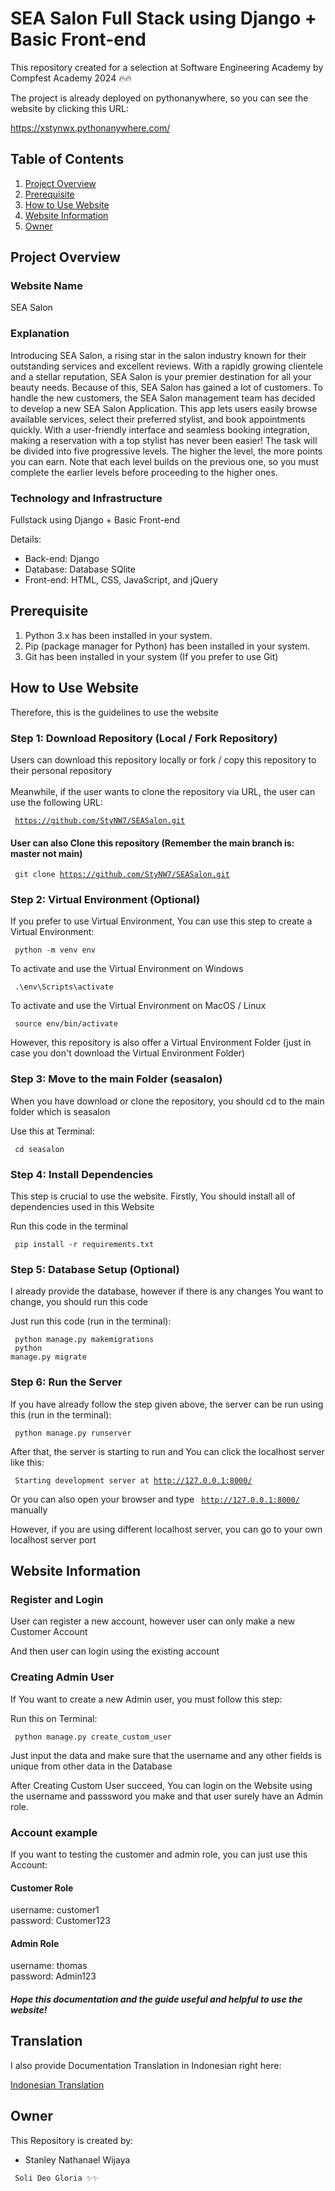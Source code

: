 # SEA Salon Full Stack using Django + Basic Front-end

This repository created for a selection at Software Engineering Academy by Compfest Academy 2024 🔥🔥

The project is already deployed on pythonanywhere, so you can see the website by clicking this URL:

<a href="https://xstynwx.pythonanywhere.com/">https://xstynwx.pythonanywhere.com/</a>

## Table of Contents
1. [Project Overview](https://github.com/StyNW7/SEASalon#Project-Overview)
2. [Prerequisite](https://github.com/StyNW7/SEASalon#Prerequisite)
3. [How to Use Website](https://github.com/StyNW7/SEASalon#How-to-Use-Website)
4. [Website Information](https://github.com/StyNW7/SEASalon#Website-Information)
5. [Owner](https://github.com/StyNW7/SEASalon#Owner)

## Project Overview

### Website Name
SEA Salon

### Explanation

Introducing SEA Salon, a rising star in the salon industry known for their outstanding services
and excellent reviews. With a rapidly growing clientele and a stellar reputation, SEA Salon is your
premier destination for all your beauty needs. Because of this, SEA Salon has gained a lot of
customers. To handle the new customers, the SEA Salon management team has decided to
develop a new SEA Salon Application.
This app lets users easily browse available services, select their preferred stylist, and book
appointments quickly. With a user-friendly interface and seamless booking integration, making a
reservation with a top stylist has never been easier!
The task will be divided into five progressive levels. The higher the level, the more points you can
earn. Note that each level builds on the previous one, so you must complete the earlier levels
before proceeding to the higher ones.

### Technology and Infrastructure

Fullstack using Django + Basic Front-end

Details:
- Back-end: Django
- Database: Database SQlite
- Front-end: HTML, CSS, JavaScript, and  jQuery

## Prerequisite

1. Python 3.x has been installed in your system.
2. Pip (package manager for Python) has been installed in your system.
3. Git has been installed in your system (If you prefer to use Git)

## How to Use Website

<!-- #### *This website is not deployed* -->

Therefore, this is the guidelines to use the website

### Step 1: Download Repository (Local / Fork Repository)

Users can download this repository locally or fork / copy this repository to their personal repository
<br> <br>
Meanwhile, if the user wants to clone the repository via URL, the user can use the following URL:

<code> https://github.com/StyNW7/SEASalon.git </code>

#### User can also Clone this repository (Remember the main branch is: master not main)

<code> git clone https://github.com/StyNW7/SEASalon.git </code>

### Step 2: Virtual Environment (Optional)

If you prefer to use Virtual Environment, You can use this step to create a Virtual Environment:

<code> python -m venv env </code>

To activate and use the Virtual Environment on Windows

<code> .\env\Scripts\activate </code>

To activate and use the Virtual Environment on MacOS / Linux

<code> source env/bin/activate </code>

However, this repository is also offer a Virtual Environment Folder (just in case you don't download the Virtual Environment Folder)

### Step 3: Move to the main Folder (seasalon)

When you have download or clone the repository, you should cd to the main folder which is seasalon

Use this at Terminal:

<code> cd seasalon </code>

### Step 4: Install Dependencies

This step is crucial to use the website. Firstly, You should install all of dependencies used in this Website

Run this code in the terminal

<code> pip install -r requirements.txt </code>

### Step 5: Database Setup (Optional)

I already provide the database, however if there is any changes You want to change, you should run this code

Just run this code (run in the terminal):

<code> python manage.py makemigrations </code>
<br>
<code> python manage.py migrate </code>

### Step 6: Run the Server

If you have already follow the step given above, the server can be run using this (run in the terminal):

<code> python manage.py runserver </code>

After that, the server is starting to run and You can click the localhost server like this:

<code> Starting development server at http://127.0.0.1:8000/ </code>

Or you can also open your browser and type <code> http://127.0.0.1:8000/ </code> manually

However, if you are using different localhost server, you can go to your own localhost server port


<!-- Other Guide -->

## Website Information

### Register and Login

User can register a new account, however user can only make a new Customer Account

And then user can login using the existing account

### Creating Admin User

If You want to create a new Admin user, you must follow this step:

Run this on Terminal:

<code> python manage.py create_custom_user </code>

Just input the data and make sure that the username and any other fields is unique from other data in the Database

After Creating Custom User succeed, You can login on the Website using the username and passsword you make and that user surely have an Admin role.

### Account example

If you want to testing the customer and admin role, you can just use this Account:

#### Customer Role

username: customer1
<br>
password: Customer123

#### Admin Role

username: thomas
<br>
password: Admin123

##### Hope this documentation and the guide useful and helpful to use the website!

<!-- Translation -->

## Translation

I also provide Documentation Translation in Indonesian right here:

<a href="Translation/INDONESIAN.md"> Indonesian Translation </a>

<!-- Owner -->

## Owner

This Repository is created by:
- Stanley Nathanael Wijaya

<code> Soli Deo Gloria ✨✨ </code>
